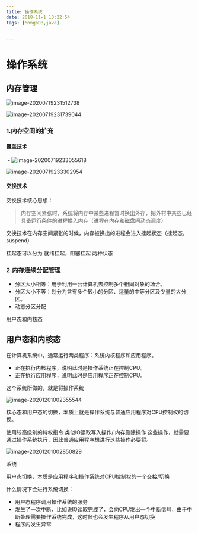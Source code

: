 ```yaml
---
title: 操作系统 
date: 2018-11-1 13:22:54
tags: [MongoDB,java]


---
```


操作系统
======


## 内存管理

![image-20200719231512738](https://gitee.com/guxiangfly/blogimage/raw/master/img/image-20200719231512738.png)

![image-20200719231739044](https://gitee.com/guxiangfly/blogimage/raw/master/img/image-20200719231739044.png)



###  1.内存空间的扩充

#### 覆盖技术

​	- ![image-20200719233055618](https://gitee.com/guxiangfly/blogimage/raw/master/img/image-20200719233055618.png)



![image-20200719233302954](https://gitee.com/guxiangfly/blogimage/raw/master/img/image-20200719233302954.png)





#### 交换技术

交换技术核心思想：

> 内存空间紧张时，系统将内存中某些进程暂时换出外存，把外村中某些已经具备运行条件的进程换入内存（进程在内存和磁盘间动态调度）

交换技术在内存空间紧张的时候，内存被换出的进程会进入挂起状态（挂起态，suspend）

挂起态可以分为 就绪挂起，阻塞挂起 两种状态





###  2.内存连续分配管理

- 分区大小相等：用于利用一台计算机去控制多个相同对象的场合。
- 分区大小不等：划分为含有多个较小的分区、适量的中等分区及少量的大分区。
- 动态分区分配





用户态和内核态







## 用户态和内核态

在计算机系统中，通常运行两类程序：系统内核程序和应用程序。

- 正在执行内核程序，说明此时是操作系统正在控制CPU。
- 正在执行应用程序，说明此时是应用程序正在控制CPU。





这个系统所做的，就是将操作系统

![image-20201201002355544](https://gitee.com/guxiangfly/blogimage/raw/master/img/image-20201201002355544.png)



核心态和用户态的切换，本质上就是操作系统与普通应用程序对CPU控制权的切换。

使用较高级别的特权指令 类似IO读取写入操作/ 内存删除操作  这些操作，就需要通过操作系统执行，因此普通应用程序想进行这些操作必要将。





![image-20201201002850829](https://gitee.com/guxiangfly/blogimage/raw/master/img/image-20201201002850829.png)

系统



用户态切换，本质是应用程序和操作系统对CPU控制权的一个交接/切换



什么情况下会进行系统切换：

- 用户态程序调用操作系统的服务
- 发生了一次中断，比如说IO读取完成了，会向CPU发出一个中断信号，由于中断处理需要操作系统完成，这时候也会发生程序从用户态切换
- 程序内发生异常

